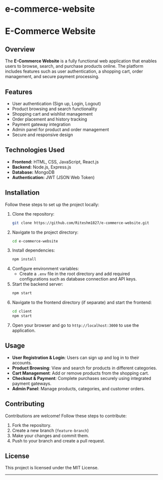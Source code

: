 # e-commerce-website

# E-Commerce Website

## Overview
The **E-Commerce Website** is a fully functional web application that enables users to browse, search, and purchase products online. The platform includes features such as user authentication, a shopping cart, order management, and secure payment processing.

## Features
- User authentication (Sign up, Login, Logout)
- Product browsing and search functionality
- Shopping cart and wishlist management
- Order placement and history tracking
- Payment gateway integration
- Admin panel for product and order management
- Secure and responsive design

## Technologies Used
- **Frontend:** HTML, CSS, JavaScript, React.js
- **Backend:** Node.js, Express.js
- **Database:** MongoDB
- **Authentication:** JWT (JSON Web Token)

## Installation
Follow these steps to set up the project locally:

1. Clone the repository:
   ```sh
   git clone https://github.com/Riteshm1827/e-commerce-website.git
   ```
2. Navigate to the project directory:
   ```sh
   cd e-commerce-website
   ```
3. Install dependencies:
   ```sh
   npm install
   ```
4. Configure environment variables:
   - Create a `.env` file in the root directory and add required configurations such as database connection and API keys.
5. Start the backend server:
   ```sh
   npm start
   ```
6. Navigate to the frontend directory (if separate) and start the frontend:
   ```sh
   cd client
   npm start
   ```
7. Open your browser and go to `http://localhost:3000` to use the application.

## Usage
- **User Registration & Login**: Users can sign up and log in to their accounts.
- **Product Browsing**: View and search for products in different categories.
- **Cart Management**: Add or remove products from the shopping cart.
- **Checkout & Payment**: Complete purchases securely using integrated payment gateways.
- **Admin Panel**: Manage products, categories, and customer orders.

## Contributing
Contributions are welcome! Follow these steps to contribute:
1. Fork the repository.
2. Create a new branch (`feature-branch`)
3. Make your changes and commit them.
4. Push to your branch and create a pull request.

## License
This project is licensed under the MIT License.

---


